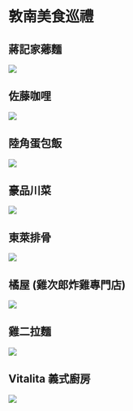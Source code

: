 # 敦南美食巡禮
## 蔣記家薌麵

![](https://i.imgur.com/MKy3Qzv.jpg)

## 佐藤咖哩

![](https://i.imgur.com/dSIvieS.jpg)

## 陸角蛋包飯

![](https://i.imgur.com/ixODv68.jpg)

## 豪品川菜

![](https://i.imgur.com/i0Ng6nZ.jpg)

## 東萊排骨

![](https://i.imgur.com/wkpcrP7.png)


## 橘屋 (雞次郎炸雞專門店)

![](https://i.imgur.com/bRodUXV.jpg)


## 雞二拉麵
![](https://i.imgur.com/5NW1fN0.jpg)


## Vitalita 義式廚房
![](https://i.imgur.com/BJbnD7L.jpg)


